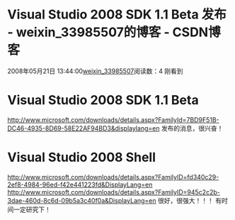 # Visual Studio 2008 SDK 1.1 Beta 发布 - weixin_33985507的博客 - CSDN博客
2008年05月21日 13:44:00[weixin_33985507](https://me.csdn.net/weixin_33985507)阅读数：4
刚看到
# Visual Studio 2008 SDK 1.1 Beta
http://www.microsoft.com/downloads/details.aspx?FamilyId=7BD9F51B-DC46-4935-8D69-58E22AF94BD3&displaylang=en
发布的消息，很兴奋！
# Visual Studio 2008 Shell
http://www.microsoft.com/downloads/details.aspx?FamilyID=fd340c29-2ef8-4984-96ed-f42e441223fd&DisplayLang=en
http://www.microsoft.com/downloads/details.aspx?FamilyID=945c2c2b-3dae-460d-8c6d-09b5a3c40f0a&DisplayLang=en
很好，很强大！！！
有时间一定研究下！
